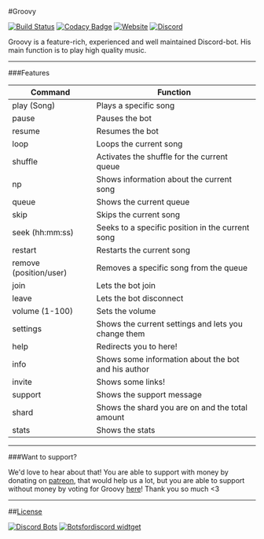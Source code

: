 #Groovy

[![Build Status](https://travis-ci.org/Rxsto/Groovy.svg?branch=rewrite)](https://travis-ci.org/Rxsto/Groovy)
[![Codacy Badge](https://api.codacy.com/project/badge/Grade/99c34ae6ce2343649c246db82a50ea19)](https://www.codacy.com/app/Rxsto/Groovy?utm_source=github.com&amp;utm_medium=referral&amp;utm_content=Rxsto/Groovy&amp;utm_campaign=Badge_Grade)
[![Website](https://img.shields.io/website-up-down-green-red/http/shields.io.svg?label=groovybot.gq)](https://groovybot.gq)
[![Discord](https://img.shields.io/discord/403882830225997825.svg)](https://discord.gg/5s5TsW2)

Groovy is a feature-rich, experienced and well maintained Discord-bot. His main function is to play high quality music.

---

###Features

<table>
    <thead>
        <tr>
        <th>Command</th>
        <th>Function</th>
        </tr>
    </thead>
    <tbody>
        <tr>
        <td>play (Song)</td>
        <td>Plays a specific song</td>
        </tr>
        <tr>
        <td>pause</td>
        <td>Pauses the bot</td>
        </tr>
        <tr>
        <td>resume</td>
        <td>Resumes the bot</td>
        </tr>
        <tr>
        <td>loop</td>
        <td>Loops the current song</td>
        </tr>
        <tr>
        <td>shuffle</td>
        <td>Activates the shuffle for the current queue</td>
        </tr>
        <tr>
        <td>np</td>
        <td>Shows information about the current song</td>
        </tr>
        <tr>
        <td>queue</td>
        <td>Shows the current queue</td>
        </tr>
        <tr>
        <td>skip</td>
        <td>Skips the current song</td>
        </tr>
        <tr>
        <td>seek (hh:mm:ss)</td>
        <td>Seeks to a specific position in the current song</td>
        </tr>
        <tr>
        <td>restart</td>
        <td>Restarts the current song</td>
        </tr>
        <tr>
        <td>remove (position/user)</td>
        <td>Removes a specific song from the queue</td>
        </tr>
        <tr>
        <td>join</td>
        <td>Lets the bot join</td>
        </tr>
        <tr>
        <td>leave</td>
        <td>Lets the bot disconnect</td>
        </tr>
        <tr>
        <td>volume (1-100)</td>
        <td>Sets the volume</td>
        </tr>
        <tr>
        <td>settings</td>
        <td>Shows the current settings and lets you change them</td>
        </tr>
        <tr>
        <td>help</td>
        <td>Redirects you to here!</td>
        </tr>
        <tr>
        <td>info</td>
        <td>Shows some information about the bot and his author</td>
        </tr>
        <tr>
        <td>invite</td>
        <td>Shows some links!</td>
        </tr>
        <tr>
        <td>support</td>
        <td>Shows the support message</td>
        </tr>
        <tr>
        <td>shard</td>
        <td>Shows the shard you are on and the total amount</td>
        </tr>
        <tr>
        <td>stats</td>
        <td>Shows the stats</td>
        </tr>
    </tbody>
</table>

---

###Want to support?

We'd love to hear about that! You are able to support with money by donating on [patreon](https://patreon.com/rxsto), that would help us a lot, but you are able to support without money by voting for Groovy [here](https://groovybot.gq/vote)! Thank you so much <3

---

##[License](LICENSE)

[![Discord Bots](https://discordbots.org/api/widget/status/402116404301660181.svg?noavatar=true)](https://discordbots.org/bot/402116404301660181)
[![Botsfordiscord widtget](https://botsfordiscord.com/api/v1/bots/402116404301660181/embed)](https://botsfordiscord.com/bot/402116404301660181)
